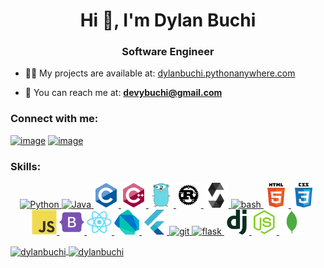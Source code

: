 <h1 align="center">Hi 👋, I'm Dylan Buchi</h1>

<h3 align="center">Software Engineer</h3>



- 👨‍💻 My projects are available at: [dylanbuchi.pythonanywhere.com](https://dylanbuchi.pythonanywhere.com/projects.html)

- 📧 You can reach me at: **devybuchi@gmail.com**

<h3 align="left">Connect with me:</h3>

 [![image](https://img.shields.io/badge/LinkedIn-0077B5?style=for-the-badge&logo=linkedin&logoColor=white)](https://www.linkedin.com/in/dylanbuchi/)
 [![image](https://img.shields.io/badge/Twitter-1DA1F2?style=for-the-badge&logo=twitter&logoColor=white)](https://twitter.com/dylanbuchi/) 
 
	

<h3 align="left">Skills:</h3>
<p align="center">
    <!-- PYTHON  [- 📖 I’m currently focusing on **Python/Django**](url)****-->
    <a href="https://docs.python.org/3/" target="_blank">
        <img
            src="https://www.vectorlogo.zone/logos/python/python-icon.svg"
            alt="Python"
            width="40"
            height="40"
        />
    </a>
    <!-- Java -->
    <a href="https://docs.oracle.com/en/java/javase/" target="_blank">
        <img
            src="https://www.vectorlogo.zone/logos/java/java-icon.svg"
            alt="Java"
            width="40"
            height="40"
        />
    </a>
		<!-- C -->
    <a href="https://docs.microsoft.com/en-us/cpp/c-language/?view=msvc-170" target="_blank">
        <img
            src="https://github.com/devicons/devicon/blob/master/icons/c/c-original.svg"
            alt="C"
            width="40"
            height="40"
        />
    </a>
		<!-- C++ -->
    <a href="https://en.cppreference.com/w/" target="_blank">
        <img
            src="https://github.com/devicons/devicon/blob/master/icons/cplusplus/cplusplus-original.svg"
            alt="C++"
            width="40"
            height="40"
        />
    </a>
			<!-- GO -->
    <a href="https://en.cppreference.com/w/" target="_blank">
        <img
            src="https://github.com/devicons/devicon/blob/master/icons/go/go-original.svg"
            alt="Go"
            width="40"
            height="40"
        />
    </a>
		<!-- RUST -->
    <a href="https://doc.rust-lang.org/reference/index.html" target="_blank">
        <img
            src="https://github.com/devicons/devicon/blob/master/icons/rust/rust-plain.svg"
            alt="Rust"
            width="40"
            height="40"
        />
    </a>
		<!-- SOLIDITY -->
    <a href="https://docs.soliditylang.org/" target="_blank">
        <img
            src="https://github.com/devicons/devicon/blob/master/icons/solidity/solidity-original.svg"
            alt="Solidity"
            width="40"
            height="40"
        />
    </a>
	<!-- Bash -->
    <a href="https://www.gnu.org/software/bash/" target="_blank">
        <img
            src="https://www.vectorlogo.zone/logos/gnu_bash/gnu_bash-icon.svg"
            alt="bash"
            width="40"
            height="40"
        />
    </a>
    <!-- HTML5 -->
    <a href="https://www.w3.org/html/" target="_blank">
        <img
            src="https://github.com/devicons/devicon/blob/master/icons/html5/html5-original-wordmark.svg"
            alt="html5"
            width="40"
            height="40"
        />
    </a>
    <!-- Css -->
    <a href="https://www.w3schools.com/css/" target="_blank">
        <img
            src="https://github.com/devicons/devicon/blob/master/icons/css3/css3-original-wordmark.svg"
            alt="css3"
            width="40"
            height="40"
        />
    </a>
	    <!-- JavaScript -->
    <a
        href="https://developer.mozilla.org/en-US/docs/Web/JavaScript"
        target="_blank"
    >
        <img
            src="https://github.com/devicons/devicon/blob/master/icons/javascript/javascript-original.svg"
            alt="javascript"
            width="40"
            height="40"
        />
    </a>
	    <!-- Bootstrap -->
    <a href="https://getbootstrap.com" target="_blank">
        <img
            src="https://github.com/devicons/devicon/blob/master/icons/bootstrap/bootstrap-plain.svg"
            alt="bootstrap"
            width="40"
            height="40"
        />
    </a>
    <!-- REACTJS -->
    <a href="https://reactjs.org/" target="_blank">
        <img
            src="https://github.com/devicons/devicon/blob/master/icons/react/react-original.svg"
            alt="react"
            width="40"
            height="40"
        />
    </a>
    <!-- dart -->
    <a href="https://dart.dev" target="_blank">
        <img
            src="https://github.com/devicons/devicon/blob/master/icons/dart/dart-original.svg"
            alt="dart"
            width="40"
            height="40"
        />
    </a>
    <!-- Flutter -->
    <a href="https://flutter.dev" target="_blank">
        <img
            src="https://github.com/devicons/devicon/blob/master/icons/flutter/flutter-original.svg"
            alt="flutter"
            width="40"
            height="40"
        />
    </a>
    <!-- Git -->
    <a href="https://git-scm.com/" target="_blank">
        <img
            src="https://www.vectorlogo.zone/logos/git-scm/git-scm-icon.svg"
            alt="git"
            width="40"
            height="40"
        />
    </a>
    <!-- Flask -->
    <a href="https://flask.palletsprojects.com/" target="_blank">
        <img
            src="https://www.vectorlogo.zone/logos/pocoo_flask/pocoo_flask-icon.svg"
            alt="flask"
            width="40"
            height="40"
        />
    </a>
    <!-- Django -->
    <a href="https://www.djangoproject.com/" target="_blank">
        <img
            src="https://github.com/devicons/devicon/blob/master/icons/django/django-plain.svg"
            alt="django"
            width="40"
            height="40"
        />
    </a>
    <!-- NodeJS -->
    <a href="https://nodejs.org" target="_blank">
        <img
            src="https://github.com/devicons/devicon/blob/master/icons/nodejs/nodejs-plain.svg"
            alt="nodejs"
            width="40"
            height="40"
        />
    </a>
    <!-- MongoDB -->
    <a href="https://www.mongodb.com/" target="_blank">
        <img
            src="https://github.com/devicons/devicon/blob/master/icons/mongodb/mongodb-plain.svg"
            alt="mongodb"
            width="40"
            height="40"
        />
    </a>

</p>
 <!-- WAKATIME STATS
<img align="center" src="https://github-readme-stats.vercel.app/api/wakatime?username=@dylanbuchi&layout=compact&v=2" />-->
<!-- 
<img align="center" src="https://github-readme-stats.vercel.app/api/top-langs?username=dylanbuchi&show_icons=true&locale=en&layout=compact&langs_count=6&exclude_repo=francis-portfolio" alt="dylanbuchi" />

<img align="center" src="https://github-readme-streak-stats.herokuapp.com/?user=dylanbuchi" alt="dylanbuchi" />
 -->

<div>
	
<a  href="https://github.com/dylanbuchi">
  <img align="center" src="https://github-readme-stats.vercel.app/api/top-langs/?username=dylanbuchi&show_icons=true&locale=en&layout=compact&langs_count=6&exclude_repo=francis-portfolio&theme=calm&hide=html,css,jupyter notebook,objective-c" alt="dylanbuchi" />
</a>

<a href="https://github.com/dylanbuchi">
  <img width=420 height=165 align="center" src="https://github-readme-streak-stats.herokuapp.com/?user=dylanbuchi&count_private=true&theme=calm&fire=ECAD49&sideLabels=ECAD49&currStreakNum=F3C92A" alt="dylanbuchi" />







